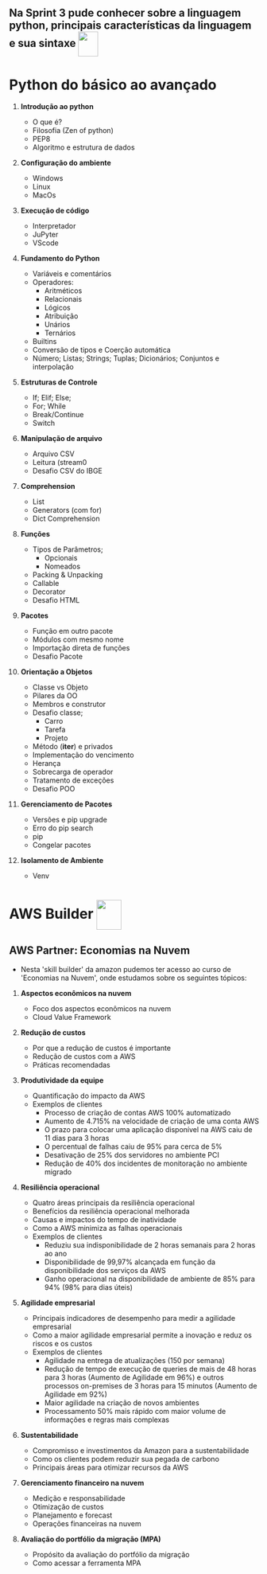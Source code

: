 ## Na Sprint 3 pude conhecer sobre a linguagem python, principais características da linguagem e sua sintaxe <img align="center" width=40 height=50 src="https://cdn.jsdelivr.net/gh/devicons/devicon@latest/icons/python/python-original.svg" />
          

# Python do básico ao avançado

1. **Introdução ao python**
    - O que é?
    - Filosofia (Zen of python)
    - PEP8
    - Algoritmo e estrutura de dados

2. **Configuração do ambiente**
    - Windows
    - Linux
    - MacOs

3. **Execução de código**
   - Interpretador
   - JuPyter
   - VScode

4. **Fundamento do Python**
   - Variáveis e comentários
   - Operadores:
       -  Aritméticos
       -  Relacionais
       -  Lógicos
       -  Atribuição
       -  Unários
       -  Ternários
    - Builtins
    - Conversão de tipos e Coerção automática
    - Número; Listas; Strings; Tuplas; Dicionários; Conjuntos e interpolação

5. **Estruturas de Controle**
   - If; Elif; Else; 
   - For; While
   - Break/Continue
   - Switch
  
6. **Manipulação de arquivo**
   - Arquivo CSV
   - Leitura (stream0
   - Desafio CSV do IBGE

7. **Comprehension**
   - List
   - Generators (com for)
   - Dict Comprehension

8. **Funções**
   - Tipos de Parâmetros;
       -  Opcionais
       -  Nomeados
    - Packing & Unpacking
    - Callable
    - Decorator
    - Desafio HTML
  
9. **Pacotes**
    - Função em outro pacote
    - Módulos com mesmo nome
    - Importação direta de funções
    - Desafio Pacote

10. **Orientação a Objetos**
     - Classe vs Objeto
     - Pilares da OO
     - Membros e construtor
     - Desafio classe;
         -  Carro
         -  Tarefa
         -  Projeto
    - Método (__iter__) e privados
    - Implementação do vencimento
    - Herança
    - Sobrecarga de operador
    - Tratamento de exceções
    - Desafio POO

11. **Gerenciamento de Pacotes**
    - Versões e pip upgrade
    - Erro do pip search
    - pip
    - Congelar pacotes

12. **Isolamento de Ambiente**
    - Venv

# AWS Builder <img align="center" width=50 height=60 src="https://cdn.jsdelivr.net/gh/devicons/devicon@latest/icons/amazonwebservices/amazonwebservices-plain-wordmark.svg" />
## AWS Partner: Economias na Nuvem
- Nesta 'skill builder' da amazon pudemos ter acesso ao curso de 'Economias na Nuvem', onde estudamos sobre os seguintes tópicos:

1. **Aspectos econômicos na nuvem**
    - Foco dos aspectos econômicos na nuvem
    - Cloud Value Framework

2. **Redução de custos**
    - Por que a redução de custos é importante
    - Redução de custos com a AWS
    - Práticas recomendadas

3. **Produtividade da equipe**
    - Quantificação do impacto da AWS
    - Exemplos de clientes
        -  Processo de criação de contas AWS 100% automatizado
        -  Aumento de 4.715% na velocidade de criação de uma conta AWS
        -  O prazo para colocar uma aplicação disponível na AWS caiu de 11 dias para 3 horas
        -  O percentual de falhas caiu de 95% para cerca de 5%
        -  Desativação de 25% dos servidores no ambiente PCI
        -  Redução de 40% dos incidentes de monitoração no ambiente migrado
  
4. **Resiliência operacional**
   - Quatro áreas principais da resiliência operacional
   - Benefícios da resiliência operacional melhorada
   - Causas e impactos do tempo de inatividade
   - Como a AWS minimiza as falhas operacionais
   - Exemplos de clientes
       - Reduziu sua indisponibilidade de 2 horas semanais para 2 horas ao ano
       - Disponibilidade de 99,97% alcançada em função da disponibilidade dos serviços da AWS
       - Ganho operacional na disponibilidade de ambiente de 85% para 94% (98% para dias úteis)
  
5. **Agilidade empresarial**
    - Principais indicadores de desempenho para medir a agilidade empresarial
    - Como a maior agilidade empresarial permite a inovação e reduz os riscos e os custos
    - Exemplos de clientes
        - Agilidade na entrega de atualizações (150 por semana)
        - Redução de tempo de execução de queries de mais de 48 horas para 3 horas (Aumento de Agilidade em 96%) e outros processos on-premises de 3 horas para 15 minutos (Aumento de Agilidade em 92%)
        - Maior agilidade na criação de novos ambientes
        - Processamento 50% mais rápido com maior volume de informações e regras mais complexas

6. **Sustentabilidade**
    - Compromisso e investimentos da Amazon para a sustentabilidade
    - Como os clientes podem reduzir sua pegada de carbono
    - Principais áreas para otimizar recursos da AWS
    
7. **Gerenciamento financeiro na nuvem**
    - Medição e responsabilidade
    - Otimização de custos
    - Planejamento e forecast
    - Operações financeiras na nuvem
    
8. **Avaliação do portfólio da migração (MPA)**
    - Propósito da avaliação do portfólio da migração
    - Como acessar a ferramenta MPA
  
   
